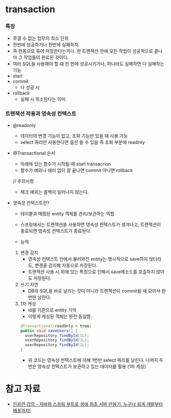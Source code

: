 # transaction

### 특징
- 쪼갤 수 없는 업무의 최소 단위
- 한번에 성공하거나 한번에 실패하자.
- 즉 한몸으로 묶어 저장한다는거다. 한 트랜잭션 안에 모든 작업이 성공적으로 끝나야 그 작업들이 완료된 것이다.
- 여러 SQL을 사용해야 할 떄 한 번에 성공시키거나, 하나라도 실패하면 다 실패하는 기능
- start
- commit 
	- 다 성공 시
- rollback 
	- 실패 시 취소한다는 의미.	

### 트랜잭션 적용과 영속성 컨텍스트
- @readonly
    - 데이터의 변경 기능이 없고, 조회 기능만 있을 때 사용 가능 
    - select 쿼리만 사용한다면  옵션 쓸 수 있음 즉 조회 부분에 readinly

- @Transactional 순서
    - 아래에 있는 함수가 시작될 때 start transacrion
    - 함수가 예외나 에러 없이 잘 끝나면 commit 아니면 rollback

    // 주의사항
    - 체크 예외는 롤백이 일어나지 않는다.

- 영속성 컨텍스트란?
    - 테이블과 매핑된 entity 객체를 관리/보관하는 역할
    - 스프링에서는 트랜잭션을 사용하면 영속성 컨텍스트가 생겨나고, 트랜잭션이 종료되면 영속성 컨텍스트가 종료된다.

    - 능력
    1. 변경 감지
	    - 영속성 컨텍스트 안에서 불러와진 entity는 명시적으로 save하지 않더라도, 변경을 감지해 자동으로 저장된다.
        - 트랜잭션 사용 시 위에 있는 특징으로 인해서 save메소드를 호출하지 않아도 저장된다.
    2. 쓰기 지연
        - DB의 SQL을 바로 날리는 것이 아니라 트랜잭션이 commit될 때 모아서 한번만 날린다.
    3. 1차 캐싱
        - id를 기준으로 entity 기억
        - 이렇게 캐싱된 객체는 완전 동일함.
        ~~~ java
        @Transactional(readOnly = true)
        public void saveUsers() {
          userRepository.findById(1L);
          userRepository.findById(1L);
          userRepository.findById(1L);
        } 
        ~~~
        - 위 코드는 영속성 컨텍스트에 의해 1번만 select 쿼리를 날린다.
        나머지 두 번은 영속성 컨텍스트가 보관하고 있는 데이터를 활용 (1차 캐싱)




# 참고 자료 
- [인프런 강의 - 자바와 스프링 부트로 생애 최초 서버 만들기, 누구나 쉽게 개발부터 배포까지!](https://www.inflearn.com/course/%EC%9E%90%EB%B0%94-%EC%8A%A4%ED%94%84%EB%A7%81%EB%B6%80%ED%8A%B8-%EC%84%9C%EB%B2%84%EA%B0%9C%EB%B0%9C-%EC%98%AC%EC%9D%B8%EC%9B%90/dashboard)
